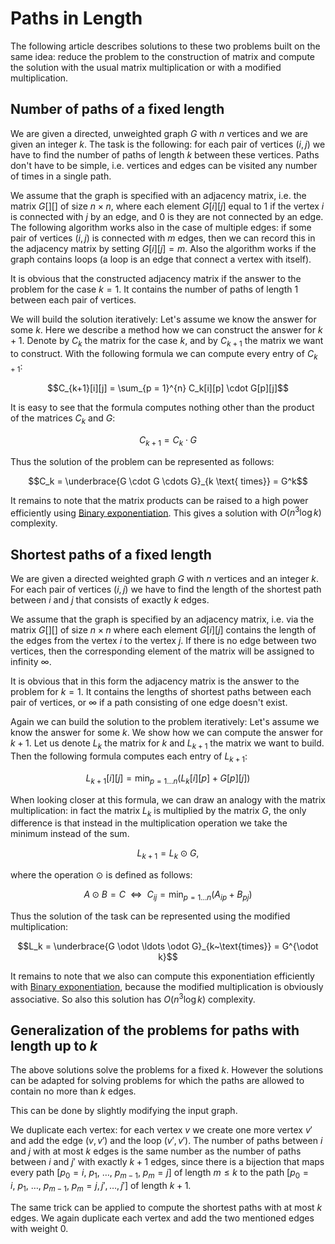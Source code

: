 # Paths in Length

The following article describes solutions to these two problems built on the same idea:
reduce the problem to the construction of matrix and compute the solution with the usual matrix multiplication or with a modified multiplication.

## Number of paths of a fixed length

We are given a directed, unweighted graph $G$ with $n$ vertices and we are given an integer $k$.
The task is the following:
for each pair of vertices $(i, j)$ we have to find the number of paths of length $k$ between these vertices.
Paths don't have to be simple, i.e. vertices and edges can be visited any number of times in a single path.

We assume that the graph is specified with an adjacency matrix, i.e. the matrix $G[][]$ of size $n \times n$, where each element $G[i][j]$ equal to $1$ if the vertex $i$ is connected with $j$ by an edge, and $0$ is they are not connected by an edge.
The following algorithm works also in the case of multiple edges:
if some pair of vertices $(i, j)$ is connected with $m$ edges, then we can record this in the adjacency matrix by setting $G[i][j] = m$.
Also the algorithm works if the graph contains loops (a loop is an edge that connect a vertex with itself).

It is obvious that the constructed adjacency matrix if the answer to the problem for the case $k = 1$.
It contains the number of paths of length $1$ between each pair of vertices.

We will build the solution iteratively:
Let's assume we know the answer for some $k$.
Here we describe a method how we can construct the answer for $k + 1$.
Denote by $C_k$ the matrix for the case $k$, and by $C_{k+1}$ the matrix we want to construct.
With the following formula we can compute every entry of $C_{k+1}$:

$$C_{k+1}[i][j] = \sum_{p = 1}^{n} C_k[i][p] \cdot G[p][j]$$

It is easy to see that the formula computes nothing other than the product of the matrices $C_k$ and $G$:

$$C_{k+1} = C_k \cdot G$$

Thus the solution of the problem can be represented as follows:

$$C_k = \underbrace{G \cdot G \cdots G}_{k \text{ times}} = G^k$$

It remains to note that the matrix products can be raised to a high power efficiently using [Binary exponentiation](/docs/#Algorithms/Algebra/Binary_Exponentiation/).
This gives a solution with $O(n^3 \log k)$ complexity.

## Shortest paths of a fixed length

We are given a directed weighted graph $G$ with $n$ vertices and an integer $k$.
For each pair of vertices $(i, j)$ we have to find the length of the shortest path between $i$ and $j$ that consists of exactly $k$ edges.

We assume that the graph is specified by an adjacency matrix, i.e. via the matrix $G[][]$ of size $n \times n$ where each element $G[i][j]$ contains the length of the edges from the vertex $i$ to the vertex $j$.
If there is no edge between two vertices, then the corresponding element of the matrix will be assigned to infinity $\infty$.

It is obvious that in this form the adjacency matrix is the answer to the problem for $k = 1$.
It contains the lengths of shortest paths between each pair of vertices, or $\infty$ if a path consisting of one edge doesn't exist.

Again we can build the solution to the problem iteratively:
Let's assume we know the answer for some $k$.
We show how we can compute the answer for $k+1$.
Let us denote $L_k$ the matrix for $k$ and $L_{k+1}$ the matrix we want to build.
Then the following formula computes each entry of $L_{k+1}$:

$$L_{k+1}[i][j] = \min_{p = 1 \ldots n} \left(L_k[i][p] + G[p][j]\right)$$

When looking closer at this formula, we can draw an analogy with the matrix multiplication:
in fact the matrix $L_k$ is multiplied by the matrix $G$, the only difference is that instead in the multiplication operation we take the minimum instead of the sum.

$$L_{k+1} = L_k \odot G,$$

where the operation $\odot$ is defined as follows:

$$A \odot B = C~~\Longleftrightarrow~~C_{i j} = \min_{p = 1 \ldots n}\left(A_{i p} + B_{p j}\right)$$

Thus the solution of the task can be represented using the modified multiplication:

$$L_k = \underbrace{G \odot \ldots \odot G}_{k~\text{times}} = G^{\odot k}$$

It remains to note that we also can compute this exponentiation efficiently with [Binary exponentiation](/docs/#Algorithms/Algebra/Binary_Exponentiation/), because the modified multiplication is obviously associative.
So also this solution has $O(n^3 \log k)$ complexity.

## Generalization of the problems for paths with length up to $k$

The above solutions solve the problems for a fixed $k$.
However the solutions can be adapted for solving problems for which the paths are allowed to contain no more than $k$ edges.

This can be done by slightly modifying the input graph.

We duplicate each vertex:
for each vertex $v$ we create one more vertex $v'$ and add the edge $(v, v')$ and the loop $(v', v')$.
The number of paths between $i$ and $j$ with at most $k$ edges is the same number as the number of paths between $i$ and $j'$ with exactly $k + 1$ edges, since there is a bijection that maps every path $[p_0 = i,~p_1,~\ldots,~p_{m-1},~p_m = j]$ of length $m \le k$ to the path $[p_0 = i,~p_1,~\ldots,~p_{m-1},~p_m = j, j', \ldots, j']$ of length $k + 1$.

The same trick can be applied to compute the shortest paths with at most $k$ edges.
We again duplicate each vertex and add the two mentioned edges with weight $0$.
